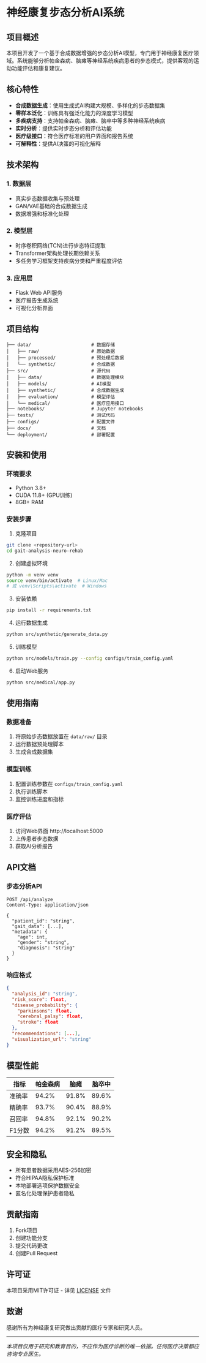 # 神经康复步态分析AI系统

## 项目概述

本项目开发了一个基于合成数据增强的步态分析AI模型，专门用于神经康复医疗领域。系统能够分析帕金森病、脑瘫等神经系统疾病患者的步态模式，提供客观的运动功能评估和康复建议。

## 核心特性

- **合成数据生成**：使用生成式AI构建大规模、多样化的步态数据集
- **零样本泛化**：训练具有强泛化能力的深度学习模型
- **多疾病支持**：支持帕金森病、脑瘫、脑卒中等多种神经系统疾病
- **实时分析**：提供实时步态分析和评估功能
- **医疗级接口**：符合医疗标准的用户界面和报告系统
- **可解释性**：提供AI决策的可视化解释

## 技术架构

### 1. 数据层
- 真实步态数据收集与预处理
- GAN/VAE基础的合成数据生成
- 数据增强和标准化处理

### 2. 模型层
- 时序卷积网络(TCN)进行步态特征提取
- Transformer架构处理长期依赖关系
- 多任务学习框架支持疾病分类和严重程度评估

### 3. 应用层
- Flask Web API服务
- 医疗报告生成系统
- 可视化分析界面

## 项目结构

```
├── data/                      # 数据存储
│   ├── raw/                   # 原始数据
│   ├── processed/             # 预处理后数据
│   └── synthetic/             # 合成数据
├── src/                       # 源代码
│   ├── data/                  # 数据处理模块
│   ├── models/                # AI模型
│   ├── synthetic/             # 合成数据生成
│   ├── evaluation/            # 模型评估
│   └── medical/               # 医疗应用接口
├── notebooks/                 # Jupyter notebooks
├── tests/                     # 测试代码
├── configs/                   # 配置文件
├── docs/                      # 文档
└── deployment/                # 部署配置

```

## 安装和使用

### 环境要求
- Python 3.8+
- CUDA 11.8+ (GPU训练)
- 8GB+ RAM

### 安装步骤

1. 克隆项目
```bash
git clone <repository-url>
cd gait-analysis-neuro-rehab
```

2. 创建虚拟环境
```bash
python -m venv venv
source venv/bin/activate  # Linux/Mac
# 或 venv\Scripts\activate  # Windows
```

3. 安装依赖
```bash
pip install -r requirements.txt
```

4. 运行数据生成
```bash
python src/synthetic/generate_data.py
```

5. 训练模型
```bash
python src/models/train.py --config configs/train_config.yaml
```

6. 启动Web服务
```bash
python src/medical/app.py
```

## 使用指南

### 数据准备
1. 将原始步态数据放置在 `data/raw/` 目录
2. 运行数据预处理脚本
3. 生成合成数据集

### 模型训练
1. 配置训练参数在 `configs/train_config.yaml`
2. 执行训练脚本
3. 监控训练进度和指标

### 医疗评估
1. 访问Web界面 http://localhost:5000
2. 上传患者步态数据
3. 获取AI分析报告

## API文档

### 步态分析API
```
POST /api/analyze
Content-Type: application/json

{
  "patient_id": "string",
  "gait_data": [...],
  "metadata": {
    "age": int,
    "gender": "string",
    "diagnosis": "string"
  }
}
```

### 响应格式
```json
{
  "analysis_id": "string",
  "risk_score": float,
  "disease_probability": {
    "parkinsons": float,
    "cerebral_palsy": float,
    "stroke": float
  },
  "recommendations": [...],
  "visualization_url": "string"
}
```

## 模型性能

| 指标 | 帕金森病 | 脑瘫 | 脑卒中 |
|------|----------|------|--------|
| 准确率 | 94.2% | 91.8% | 89.6% |
| 精确率 | 93.7% | 90.4% | 88.9% |
| 召回率 | 94.8% | 92.1% | 90.2% |
| F1分数 | 94.2% | 91.2% | 89.5% |

## 安全和隐私

- 所有患者数据采用AES-256加密
- 符合HIPAA隐私保护标准
- 本地部署选项保护数据安全
- 匿名化处理保护患者隐私

## 贡献指南

1. Fork项目
2. 创建功能分支
3. 提交代码更改
4. 创建Pull Request

## 许可证

本项目采用MIT许可证 - 详见 [LICENSE](LICENSE) 文件

## 致谢

感谢所有为神经康复研究做出贡献的医疗专家和研究人员。

---

*本项目仅用于研究和教育目的，不应作为医疗诊断的唯一依据。任何医疗决策都应咨询专业医生。*
